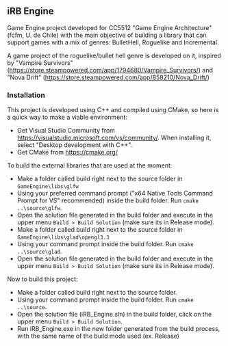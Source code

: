 ## iRB Engine
Game Engine project developed for CC5512 "Game Engine Architecture" (fcfm, U. de Chile) with the main objective of building a library that can support games with a mix of genres: BulletHell, Roguelike and Incremental.

A game project of the roguelike/bullet hell genre is developed on it, inspired by "Vampire Survivors" (https://store.steampowered.com/app/1794680/Vampire_Survivors/) and "Nova Drift" (https://store.steampowered.com/app/858210/Nova_Drift/)
 
### Installation
This project is developed using C++ and compiled using CMake, so here is a quick way to make a viable environment:

- Get Visual Studio Community from https://visualstudio.microsoft.com/vs/community/. When installing it, select "Desktop development with C++".
- Get CMake from https://cmake.org/

To build the external libraries that are used at the moment:

- Make a folder called build right next to the source folder in `GameEngine\libs\glfw`
- Using your preferred command prompt ("x64 Native Tools Command Prompt for VS" recommended) inside the build folder. Run `cmake ..\source\glfw`.
- Open the solution file generated in the build folder and execute in the upper menu `Build > Build Solution` (make sure its in Release mode).
- Make a folder called build right next to the source folder in `GameEngine\libs\glad\opengl3.3`
- Using your command prompt inside the build folder. Run `cmake ..\source\glad`.
- Open the solution file generated in the build folder and execute in the upper menu `Build > Build Solution` (make sure its in Release mode).

Now to build this project:

- Make a folder called build right next to the source folder.
- Using your command prompt inside the build folder. Run `cmake ..\source`.
- Open the solution file (iRB_Engine.sln) in the build folder, click on the upper menu `Build > Build Solution`.
- Run iRB_Engine.exe in the new folder generated from the build process, with the same name of the build mode used (ex. Release)
